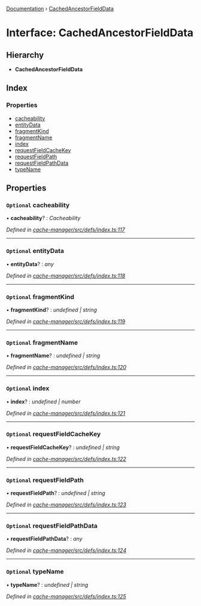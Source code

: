 [Documentation](../README.md) › [CachedAncestorFieldData](cachedancestorfielddata.md)

# Interface: CachedAncestorFieldData

## Hierarchy

* **CachedAncestorFieldData**

## Index

### Properties

* [cacheability](cachedancestorfielddata.md#optional-cacheability)
* [entityData](cachedancestorfielddata.md#optional-entitydata)
* [fragmentKind](cachedancestorfielddata.md#optional-fragmentkind)
* [fragmentName](cachedancestorfielddata.md#optional-fragmentname)
* [index](cachedancestorfielddata.md#optional-index)
* [requestFieldCacheKey](cachedancestorfielddata.md#optional-requestfieldcachekey)
* [requestFieldPath](cachedancestorfielddata.md#optional-requestfieldpath)
* [requestFieldPathData](cachedancestorfielddata.md#optional-requestfieldpathdata)
* [typeName](cachedancestorfielddata.md#optional-typename)

## Properties

### `Optional` cacheability

• **cacheability**? : *Cacheability*

*Defined in [cache-manager/src/defs/index.ts:117](https://github.com/badbatch/graphql-box/blob/5136da1/packages/cache-manager/src/defs/index.ts#L117)*

___

### `Optional` entityData

• **entityData**? : *any*

*Defined in [cache-manager/src/defs/index.ts:118](https://github.com/badbatch/graphql-box/blob/5136da1/packages/cache-manager/src/defs/index.ts#L118)*

___

### `Optional` fragmentKind

• **fragmentKind**? : *undefined | string*

*Defined in [cache-manager/src/defs/index.ts:119](https://github.com/badbatch/graphql-box/blob/5136da1/packages/cache-manager/src/defs/index.ts#L119)*

___

### `Optional` fragmentName

• **fragmentName**? : *undefined | string*

*Defined in [cache-manager/src/defs/index.ts:120](https://github.com/badbatch/graphql-box/blob/5136da1/packages/cache-manager/src/defs/index.ts#L120)*

___

### `Optional` index

• **index**? : *undefined | number*

*Defined in [cache-manager/src/defs/index.ts:121](https://github.com/badbatch/graphql-box/blob/5136da1/packages/cache-manager/src/defs/index.ts#L121)*

___

### `Optional` requestFieldCacheKey

• **requestFieldCacheKey**? : *undefined | string*

*Defined in [cache-manager/src/defs/index.ts:122](https://github.com/badbatch/graphql-box/blob/5136da1/packages/cache-manager/src/defs/index.ts#L122)*

___

### `Optional` requestFieldPath

• **requestFieldPath**? : *undefined | string*

*Defined in [cache-manager/src/defs/index.ts:123](https://github.com/badbatch/graphql-box/blob/5136da1/packages/cache-manager/src/defs/index.ts#L123)*

___

### `Optional` requestFieldPathData

• **requestFieldPathData**? : *any*

*Defined in [cache-manager/src/defs/index.ts:124](https://github.com/badbatch/graphql-box/blob/5136da1/packages/cache-manager/src/defs/index.ts#L124)*

___

### `Optional` typeName

• **typeName**? : *undefined | string*

*Defined in [cache-manager/src/defs/index.ts:125](https://github.com/badbatch/graphql-box/blob/5136da1/packages/cache-manager/src/defs/index.ts#L125)*
